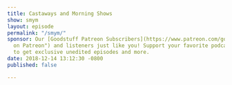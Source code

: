 ```yaml
---
title: Castaways and Morning Shows
show: smym
layout: episode
permalink: "/smym/"
sponsor: Our [Goodstuff Patreon Subscribers](https://www.patreon.com/goodstuff "Goodstuff
  on Patreon") and listeners just like you! Support your favorite podcasts directly
  to get exclusive unedited episodes and more.
date: 2018-12-14 13:12:30 -0800
published: false

---
```

